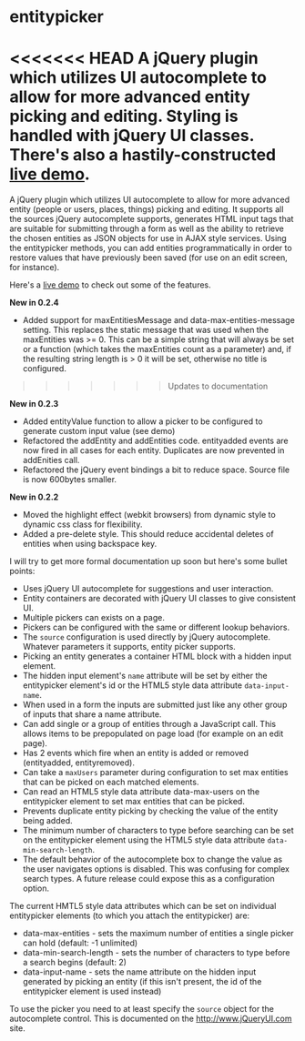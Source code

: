 entitypicker
============

<<<<<<< HEAD
A jQuery plugin which utilizes UI autocomplete to allow for more advanced entity picking and editing. Styling is handled with jQuery UI classes. There's also a hastily-constructed [live demo](http://htmlpreview.github.com/?https://github.com/ErikNoren/entitypicker/blob/master/entitypickerdemo.html?v=5).
=======
A jQuery plugin which utilizes UI autocomplete to allow for more advanced entity (people or users, places, things) picking and editing. It supports all the sources jQuery autocomplete supports, generates HTML input tags that are suitable for submitting through a form as well as the ability to retrieve the chosen entities as JSON objects for use in AJAX style services. Using the entitypicker methods, you can add entities programmatically in order to restore values that have previously been saved (for use on an edit screen, for instance).

Here's a [live demo](http://htmlpreview.github.com/?https://github.com/ErikNoren/entitypicker/blob/master/entitypickerdemo.html?v=6) to check out some of the features.

**New in 0.2.4**
* Added support for maxEntitiesMessage and data-max-entities-message setting. This replaces the static message that was used when the maxEntities was >= 0. This can be a simple string that will always be set or a function (which takes the maxEntities count as a parameter) and, if the resulting string length is > 0 it will be set, otherwise no title is configured.
>>>>>>> Updates to documentation

**New in 0.2.3**
* Added entityValue function to allow a picker to be configured to generate custom input value (see demo)
* Refactored the addEntity and addEntities code. entityadded events are now fired in all cases for each entity. Duplicates are now prevented in addEnities call.
* Refactored the jQuery event bindings a bit to reduce space. Source file is now 600bytes smaller.

**New in 0.2.2**
* Moved the highlight effect (webkit browsers) from dynamic style to dynamic css class for flexibility.
* Added a pre-delete style. This should reduce accidental deletes of entities when using backspace key.

I will try to get more formal documentation up soon but here's some bullet points:
* Uses jQuery UI autocomplete for suggestions and user interaction.
* Entity containers are decorated with jQuery UI classes to give consistent UI.
* Multiple pickers can exists on a page.
* Pickers can be configured with the same or different lookup behaviors.
* The `source` configuration is used directly by jQuery autocomplete. Whatever parameters it supports, entity picker supports.
* Picking an entity generates a container HTML block with a hidden input element.
* The hidden input element's `name` attribute will be set by either the entitypicker element's id or the HTML5 style data attribute `data-input-name`.
* When used in a form the inputs are submitted just like any other group of inputs that share a name attribute.
* Can add single or a group of entities through a JavaScript call. This allows items to be prepopulated on page load (for example on an edit page).
* Has 2 events which fire when an entity is added or removed (entityadded, entityremoved).
* Can take a `maxUsers` parameter during configuration to set max entities that can be picked on each matched elements.
* Can read an HTML5 style data attribute data-max-users on the entitypicker element to set max entities that can be picked.
* Prevents duplicate entity picking by checking the value of the entity being added.
* The minimum number of characters to type before searching can be set on the entitypicker element using the HTML5 style data attribute `data-min-search-length`.
* The default behavior of the autocomplete box to change the value as the user navigates options is disabled. This was confusing for complex search types. A future release could expose this as a configuration option.

The current HMTL5 style data attributes which can be set on individual entitypicker elements (to which you attach the entitypicker) are:
* data-max-entities - sets the maximum number of entities a single picker can hold (default: -1 unlimited)
* data-min-search-length - sets the number of characters to type before a search begins (default: 2)
* data-input-name - sets the name attribute on the hidden input generated by picking an entity (if this isn't present, the id of the entitypicker element is used instead)

To use the picker you need to at least specify the `source` object for the autocomplete control. This is documented on the http://www.jQueryUI.com site.

